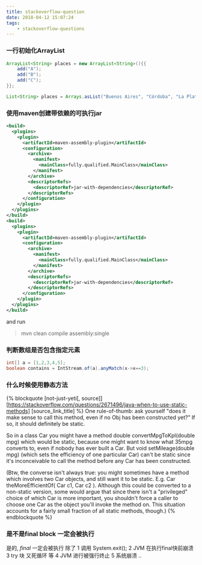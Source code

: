 ```yaml
---
title: stackoverflow-question
date: 2018-04-12 15:07:24
tags:
    - stackoverflow-questions
---
```


### 一行初始化ArrayList 
```java
ArrayList<String> places = new ArrayList<String>(){{
    add("A");
    add("B");
    add("C");
}};

List<String> places = Arrays.asList("Buenos Aires", "Córdoba", "La Plata");
```

### 使用maven创建带依赖的可执行jar 
```xml
<build>
  <plugins>
    <plugin>
      <artifactId>maven-assembly-plugin</artifactId>
      <configuration>
        <archive>
          <manifest>
            <mainClass>fully.qualified.MainClass</mainClass>
          </manifest>
        </archive>
        <descriptorRefs>
          <descriptorRef>jar-with-dependencies</descriptorRef>
        </descriptorRefs>
      </configuration>
    </plugin>
  </plugins>
</build>
<build>
  <plugins>
    <plugin>
      <artifactId>maven-assembly-plugin</artifactId>
      <configuration>
        <archive>
          <manifest>
            <mainClass>fully.qualified.MainClass</mainClass>
          </manifest>
        </archive>
        <descriptorRefs>
          <descriptorRef>jar-with-dependencies</descriptorRef>
        </descriptorRefs>
      </configuration>
    </plugin>
  </plugins>
</build>

```
and run 

> mvn clean compile assembly:single


###  判断数组是否包含指定元素

```java
int[] a = [1,2,3,4,5];
boolean contains = IntStream.of(a).anyMatch(x->x==3);
```
<!-- more -->
### 什么时候使用静态方法

{% blockquote [not-just-yeti[, source]] [https://stackoverflow.com/questions/2671496/java-when-to-use-static-methods] [source_link_title] %}
One rule-of-thumb: ask yourself "does it make sense to call this method, even if no Obj has been constructed yet?" If so, it should definitely be static.

So in a class Car you might have a method double convertMpgToKpl(double mpg) which would be static, because one might want to know what 35mpg converts to, even if nobody has ever built a Car. But void setMileage(double mpg) (which sets the efficiency of one particular Car) can't be static since it's inconceivable to call the method before any Car has been constructed.

(Btw, the converse isn't always true: you might sometimes have a method which involves two Car objects, and still want it to be static. E.g. Car theMoreEfficientOf( Car c1, Car c2 ). Although this could be converted to a non-static version, some would argue that since there isn't a "privileged" choice of which Car is more important, you shouldn't force a caller to choose one Car as the object you'll invoke the method on. This situation accounts for a fairly small fraction of all static methods, though.)
{% endblockquote %}




### 是不是final block 一定会被执行

是的, *final* 一定会被执行 除了 
1 调用 System.exit();
2 JVM 在执行final快前崩溃
3 try 块 又死循环 等
4 JVM 进行被强行终止
5 系统崩溃 ..


